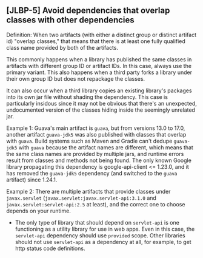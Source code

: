 [JLBP-5] Avoid dependencies that overlap classes with other dependencies
------------------------------------------------------------------------

Definition: When two artifacts (with either a distinct group or distinct
  artifact id) "overlap classes," that means that there is at least one
  fully qualified class name provided by both of the artifacts.

This commonly happens when a library has published the same classes in
artifacts with different group ID or artifact IDs. In this case, always use the primary variant.
This also happens when a third party forks a library under their own group
ID but does not repackage the classes.

It can also occur when a third library copies an existing library's packages
into its own jar file without shading the dependency. This case is particularly
insidous since it may not be obvious that there's an unexpected, undocumented
version of the classes hiding inside the seemingly unrelated jar. 

Example 1: Guava's main artifact is `guava`, but from versions 13.0 to 17.0,
  another artifact `guava-jdk5` was also published with classes that overlap
  with `guava`. Build systems such as Maven and Gradle can't dedupe `guava-jdk5`
  with `guava` because the artifact names are different, which means that the
  same class names are provided by multiple jars, and runtime errors result from
  classes and methods not being found. The only known Google library propagating
  this dependency is google-api-client <= 1.23.0, and it has removed the
  `guava-jdk5` dependency (and switched to the `guava` artifact) since 1.24.1.

Example 2: There are multiple artifacts that provide classes under
  `javax.servlet` (`javax.servlet:javax.servlet-api:3.1.0` and
  `javax.servlet:servlet-api:2.5` at least), and the correct one to choose
  depends on your runtime.
  - The only type of library that should depend on `servlet-api` is one
    functioning as a utility library for use in web apps. Even in this case, the
    `servlet-api` dependency should use `provided` scope. Other libraries should
    not use `servlet-api` as a dependency at all, for example, to get http
    status code definitions.
